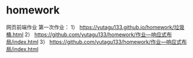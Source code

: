 # homework
网页前端作业
第一次作业：
1） https://yutagu133.github.io/homework/垃圾桶.html
2） https://github.com/yutagu133/homework/作业—响应式布局/index.html
3） https://github.com/yutagu133/homework/作业—响应式布局/index.html
